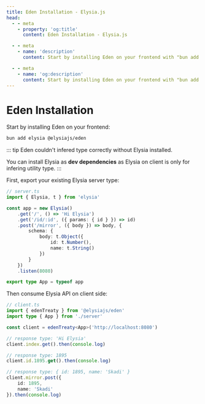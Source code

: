 ```yaml
---
title: Eden Installation - Elysia.js
head:
  - - meta
    - property: 'og:title'
      content: Eden Installation - Elysia.js

  - - meta
    - name: 'description'
      content: Start by installing Eden on your frontend with "bun add elysia @elysiajs/eden", then expose your Elysia server type and then start using Eden Treaty or Eden Fetch.

  - - meta
    - name: 'og:description'
      content: Start by installing Eden on your frontend with "bun add elysia @elysiajs/eden", then expose your Elysia server type and then start using Eden Treaty or Eden Fetch.
---
```


# Eden Installation
Start by installing Eden on your frontend:
```bash
bun add elysia @elysiajs/eden
```

::: tip
Eden couldn't infered type correctly without Elysia installed.

You can install Elysia as **dev dependencies** as Elysia on client is only for infering utility type.
:::

First, export your existing Elysia server type:
```typescript
// server.ts
import { Elysia, t } from 'elysia'

const app = new Elysia()
    .get('/', () => 'Hi Elysia')
    .get('/id/:id', ({ params: { id } }) => id)
    .post('/mirror', ({ body }) => body, {
        schema: {
            body: t.Object({
                id: t.Number(),
                name: t.String()
            })
        }
    })
    .listen(8080)

export type App = typeof app
```

Then consume Elysia API on client side:
```typescript
// client.ts
import { edenTreaty } from '@elysiajs/eden'
import type { App } from './server'

const client = edenTreaty<App>('http://localhost:8080')

// response type: 'Hi Elysia'
client.index.get().then(console.log)

// response type: 1895
client.id.1895.get().then(console.log)

// response type: { id: 1895, name: 'Skadi' }
client.mirror.post({
    id: 1895,
    name: 'Skadi'
}).then(console.log)
```
